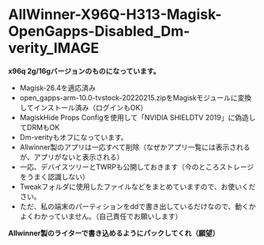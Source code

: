 # AllWinner-X96Q-H313-Magisk-OpenGapps-Disabled_Dm-verity_IMAGE
**x96q 2g/16gバージョンのものになっています。**
* Magisk-26.4を適応済み
* open_gapps-arm-10.0-tvstock-20220215.zipをMagiskモジュールに変換してインストール済み（ログインもOK）
* MagiskHide Props Configを使用して「NVIDIA SHIELDTV 2019」に偽造してDRMもOK
* Dm-verityもオフになっています。
* Allwinner製のアプリは一応すべて削除（なぜかアプリ一覧には表示されるが、アプリがないと表示される）
* 一応、デバイスツリーとTWRPも公開しておきます（今のところストレージをうまく認識しない）
* Tweakフォルダに使用したファイルなどをまとめていますので、お使いください。
* ただ、私の端末のパーティションをddで書き出しているだけなので、動くかよくわかっていません。（自己責任でお願いします）

**Allwinner製のライターで書き込めるようにパックしてくれ（願望）**
